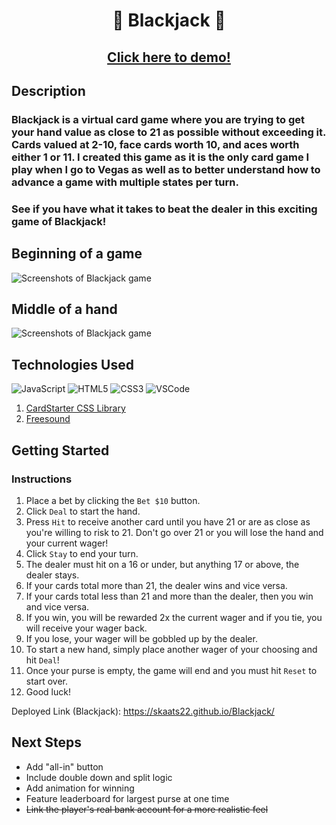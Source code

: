 # <p style="text-align:center;">**🤑 Blackjack 🤑**</p>
## <p style="text-align:center;">[Click here to demo!](https://skaats22.github.io/Blackjack/)</p>

## Description
### Blackjack is a virtual card game where you are trying to get your hand value as close to 21 as possible without exceeding it. Cards valued at 2-10, face cards worth 10, and aces worth either 1 or 11. I created this game as it is the only card game I play when I go to Vegas as well as to better understand how to advance a game with multiple states per turn. 
### See if you have what it takes to beat the dealer in this exciting game of Blackjack!

## Beginning of a game
![Screenshots of Blackjack game](https://i.imgur.com/1BTl1Xx.png)
## Middle of a hand
![Screenshots of Blackjack game](https://i.imgur.com/8GNZmsr.png)


## Technologies Used
![JavaScript](https://img.shields.io/badge/-JavaScript-05122A?style=flat&logo=javascript)
![HTML5](https://img.shields.io/badge/-HTML5-05122A?style=flat&logo=html5)
![CSS3](https://img.shields.io/badge/-CSS-05122A?style=flat&logo=css3)
![VSCode](https://img.shields.io/badge/-VS_Code-05122A?style=flat&logo=visualstudio)
1. [CardStarter CSS Library](https://replit.com/@SEIStudent/How-to-Use-CSS-Card-Library#index.html)
1. [Freesound](https://freesound.org/)

## **Getting Started**

### Instructions
1. Place a bet by clicking the `Bet $10` button.
1. Click `Deal` to start the hand.
1. Press `Hit` to receive another card until you have 21 or are as close as you're willing to risk to 21. Don't go over 21 or you will lose the hand and your current wager!
1. Click `Stay` to end your turn.
1. The dealer must hit on a 16 or under, but anything 17 or above, the dealer stays.
1. If your cards total more than 21, the dealer wins and vice versa.
1. If your cards total less than 21 and more than the dealer, then you win and vice versa.
1. If you win, you will be rewarded 2x the current wager and if you tie, you will receive your wager back.
1. If you lose, your wager will be gobbled up by the dealer.
1. To start a new hand, simply place another wager of your choosing and hit `Deal`!
1. Once your purse is empty, the game will end and you must hit `Reset` to start over.
1. Good luck!

Deployed Link (Blackjack): https://skaats22.github.io/Blackjack/

## **Next Steps**
* Add "all-in" button
* Include double down and split logic
* Add animation for winning
* Feature leaderboard for largest purse at one time
* ~~Link the player's real bank account for a more realistic feel~~

